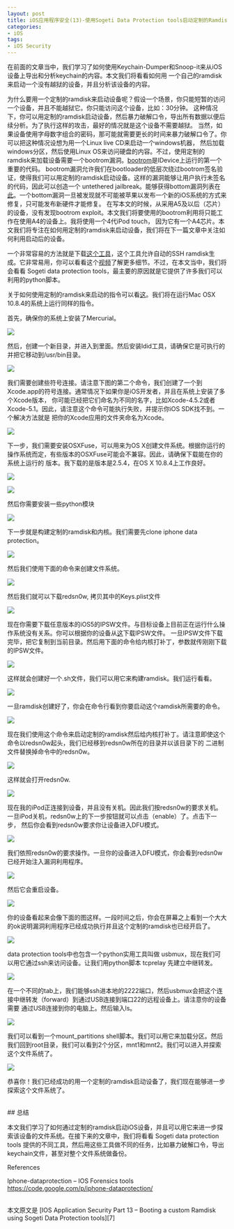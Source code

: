 ```yaml
---
layout: post  
title: iOS应用程序安全(13)-使用Sogeti Data Protection tools启动定制的Ramdisk  
categories:  
- iOS  
tags:    
- iOS Security
---   
```



在前面的文章当中，我们学习了如何使用Keychain-Dumper和Snoop-it来从iOS设备上导出和分析keychain的内容。本文我们将看看如何用
一个自己的ramdisk来启动一个没有越狱的设备，并且分析该设备的内容。

为什么要用一个定制的ramdisk来启动设备呢？假设一个场景，你只能短暂的访问一个设备，并且不能越狱它。你只能访问这个设备，比如：30分钟。
这种情况下，你可以用定制的ramdisk启动设备，然后暴力破解口令，导出所有数据以便后续分析。为了执行这样的攻击，最好的情况就是这个设备不需要越狱。
当然，如果设备使用字母数字组合的密码，那可能就需要更长的时间来暴力破解口令了。你可以把这种情况设想为用一个Linux live CD来启动一个windows机器，
然后加载windows分区，然后使用Linux OS来访问硬盘的内容。不过，使用定制的ramdisk来加载设备需要一个bootrom漏洞。[bootrom][1]是IDevice上运行的第一个重要的代码。
bootrom漏洞允许我们在bootloader的低层次绕过bootrom签名验证，使得我们可以用定制的ramdisk启动设备。这样的漏洞能够让用户执行未签名的代码，因此可以创造一个
untethered jailbreak。能够获得bottom漏洞列表在[此][2]。一个bottom漏洞一旦被发现就不可能被苹果以发布一个新的iOS系统的方式来修复，只可能发布新硬件才能修复。
在写本文的时候，从采用A5及以后（芯片）的设备，没有发现bootrom exploit。本文我们将要使用的bootrom利用将只能工作在使用A4的设备上。我将使用一个4代iPod touch，
因为它有一个A4芯片。本文我们将专注在如何用定制的ramdisk来启动设备，我们将在下一篇文章中关注如何利用启动后的设备。

一个非常容易的方法就是下载[这个工具][3]，这个工具允许自动的SSH ramdisk生成。它非常易用，你可以看看这个[视频][4]了解更多细节。不过，在本文当中，我们将会看看
Sogeti data protection tools，最主要的原因就是它提供了许多我们可以利用的python脚本。


关于如何使用定制的ramdisk来启动的指令可以看[这][5]。我们将在运行Mac OSX 10.8.4的系统上运行同样的指令。

首先，确保你的系统上安装了Mercurial。

![](http://2we26u4fam7n16rz3a44uhbe1bq2.wpengine.netdna-cdn.com/wp-content/uploads/082213_1252_IOSApplicat1.png) 


然后，创建一个新目录，并进入到里面。然后安装ldid工具，请确保它是可执行的并把它移动到/usr/bin目录。

![](http://2we26u4fam7n16rz3a44uhbe1bq2.wpengine.netdna-cdn.com/wp-content/uploads/082213_1252_IOSApplicat2.png) 

我们需要创建些符号连接。请注意下图的第二个命令，我们创建了一个到Xcode.app的符号连接。通常情况下如果你是iOS开发者，并且在系统上安装了多个Xcode版本，
你可能已经把它们命名为不同的名字，比如Xcode-4.5.2或者Xcode-5.1。因此，请注意这个命令可能执行失败，并提示你iOS SDK找不到。一个解决方法就是
把你的Xcode应用的文件夹命名为Xcode。

![](http://2we26u4fam7n16rz3a44uhbe1bq2.wpengine.netdna-cdn.com/wp-content/uploads/082213_1252_IOSApplicat3.png)

下一步，我们需要安装OSXFuse，可以用来为OS X创建文件系统。根据你运行的操作系统而定，有些版本的OSXFuse可能会不兼容。因此，请确保下载能在你的系统上运行的
版本。我下载的是版本是2.5.4，在OS X 10.8.4上工作良好。

![](http://2we26u4fam7n16rz3a44uhbe1bq2.wpengine.netdna-cdn.com/wp-content/uploads/082213_1252_IOSApplicat4.png) 


![](http://resources.infosecinstitute.com/wp-content/uploads/082213_1252_IOSApplicat5.png)

然后你需要安装一些python模块

![](http://2we26u4fam7n16rz3a44uhbe1bq2.wpengine.netdna-cdn.com/wp-content/uploads/082213_1252_IOSApplicat6.png) 

下一步就是构建定制的ramdisk和内核。我们需要先clone iphone data protection。

![](http://resources.infosecinstitute.com/wp-content/uploads/082213_1252_IOSApplicat7.png)

然后我们使用下面的命令来创建文件系统。

![](http://resources.infosecinstitute.com/wp-content/uploads/082213_1252_IOSApplicat8.png) 

然后我们就可以下载redsn0w, 拷贝其中的Keys.plist文件

![](http://resources.infosecinstitute.com/wp-content/uploads/082213_1252_IOSApplicat9.png)

现在你需要下载任意版本的iOS5的IPSW文件。与目标设备上目前正在运行什么操作系统没有关系。你可以根据你的设备从[这][6]下载IPSW文件。
一旦IPSW文件下载完毕，把它复制到当前目录。然后用下面的命令给内核打补丁，参数就传刚刚下载的IPSW文件。

![](http://resources.infosecinstitute.com/wp-content/uploads/082213_1252_IOSApplicat10.png) 


这样就会创建好一个.sh文件，我们可以用它来构建ramdisk。我们运行看看。

![](http://resources.infosecinstitute.com/wp-content/uploads/082213_1252_IOSApplicat11.png) 


一旦ramdisk创建好了，你会在命令行看到你要启动这个ramdisk所需要的命令。


![](http://resources.infosecinstitute.com/wp-content/uploads/082213_1252_IOSApplicat12.png) 


现在我们使用这个命令来启动定制的ramdisk然后给内核打补丁。请注意即使这个命令以redsn0w起头，我们已经移到redsn0w所在的目录并以该目录下的
二进制文件替换掉命令中的redsn0w。

![](http://resources.infosecinstitute.com/wp-content/uploads/082213_1252_IOSApplicat13.png) 

这样就会打开redsn0w.

![](http://resources.infosecinstitute.com/wp-content/uploads/082213_1252_IOSApplicat14.png) 

现在我的iPod正连接到设备，并且没有关机。因此我们按redsn0w的要求关机。一旦iPod关机，redsn0w上的下一步按钮就可以点击（enable）了。点击下一步，
然后你会看到redsn0w要求你让设备进入DFU模式。

![](http://resources.infosecinstitute.com/wp-content/uploads/082213_1252_IOSApplicat15.png)  

我们依照redsn0w的要求操作。一旦你的设备进入DFU模式，你会看到redsn0w已经开始注入漏洞利用程序。

![](http://resources.infosecinstitute.com/wp-content/uploads/082213_1252_IOSApplicat16.png)  
 
然后它会重启设备。

![](http://resources.infosecinstitute.com/wp-content/uploads/082213_1252_IOSApplicat17.png)  
 
你的设备看起来会像下面的图这样。一段时间之后，你会在屏幕之上看到一个大大的ok说明漏洞利用程序已经成功执行并且这个定制的ramdisk也已经开启了。

![](http://resources.infosecinstitute.com/wp-content/uploads/082213_1252_IOSApplicat19.jpg)   

data protection tools中也包含一个python实用工具叫做 usbmux，现在我们可以用它通过ssh来访问设备。让我们用python脚本 tcprelay 先建立中继转发。

![](http://resources.infosecinstitute.com/wp-content/uploads/082213_1252_IOSApplicat20.png)   

在一个不同的tab上，我们能够ssh进本地的2222端口，然后usbmux会把这个连接中继转发（forward）到通过USB连接到端口22的远程设备上。请注意你的设备需要
通过USB连接到你的电脑上。然后输入ls。

![](http://resources.infosecinstitute.com/wp-content/uploads/082213_1252_IOSApplicat21.png)   

我们可以看到一个mount_partitions shell脚本。我们可以用它来加载分区。然后我们回到root目录，我们可以看到2个分区，mnt1和mnt2。我们可以进入并探索这个文件系统了。

![](http://resources.infosecinstitute.com/wp-content/uploads/082213_1252_IOSApplicat22.png)    
 

恭喜你！我们已经成功的用一个定制的ramdisk启动设备了，我们现在能够进一步探索这个文件系统了。

<br/>
## 总结

本文我们学习了如何通过定制的ramdisk启动iOS设备，并且可以用它来进一步探索该设备的文件系统。在接下来的文章中，我们将看看
Sogeti data protection tools 提供的不同工具，然后用这些工具做不同的任务，比如暴力破解口令，导出keychain文件，甚至对整个文件系统做备份。

References

Iphone-dataprotection – IOS Forensics tools
https://code.google.com/p/iphone-dataprotection/

<br/>
本文原文是 [IOS Application Security Part 13 – Booting a custom Ramdisk using Sogeti Data Protection tools][7]



[1]:http://theiphonewiki.com/wiki/Bootrom 
[2]:http://theiphonewiki.com/wiki/Category:Bootrom_Exploits
[3]:http://msftguy.blogspot.in/2012/01/automatic-ssh-ramdisk-creation-and.html
[4]:http://www.youtube.com/watch?feature=player_embedded&v=1dh5loiX1dU
[5]:https://code.google.com/p/iphone-dataprotection/wiki/README
[6]: http://theiphonewiki.com/wiki/Firmware
[7]:http://resources.infosecinstitute.com/ios-application-security-part-13-booting-a-custom-ramdisk-using-sogeti-data-protection-tools/



















































































